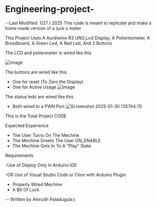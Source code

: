 # Engineering-project-
--Last Modified: 1/27 / 2025
This code is meant to replicate and make a home  made version of a luck o meter


This Project Uses A Aurdiwino R3 UNO,Lcd Display, A Potientometer, A Breadboard, A Green Led, A Red Led, And 2 Buttons



The LCD and potienmeter is wired like this 

![image](https://github.com/user-attachments/assets/6c417c14-20f7-4d6b-936c-5b1936725a24)





The buttons are wired like this 
- One for reset (To Zero the Display)
- One for Active Usage
![image](https://github.com/user-attachments/assets/ee3c47a7-5173-4103-9277-26ad53e2c1ad)



The status leds are wired like this 
- Both wired to a PWN Port
![Screenshot 2025-01-30 135744 (1)](https://github.com/user-attachments/assets/33d2cfb9-9dd1-4964-bb00-b928e14d1b68)



This is the Total Project CODE 




Expected Experience 
- The User Turns On The Mechine
- The Mechine Greets The User ON_ENABLE
- The Mechine Gets In To A "Play" State 



Requirements 

-Use of Deploy Only in Arduino IDE

-OR Use of Visual Studio Code or Clion with Arduino Plugin

- Properly Wired Mechine
- A Bit Of Luck



-- Written by Anirudh Paladugula:) 
